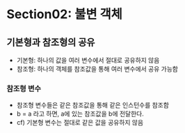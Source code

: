 # Section02: 불변 객체

## 기본형과 참조형의 공유
* 기본형: 하나의 값을 여러 변수에서 절대로 공유하지 않음
* 참조형: 하나의 객체를 참조값을 통해 여러 변수에서 공유 가능함

### 참조형 변수
* 참조형 변수들은 같은 참조값을 통해 같은 인스턴수를 참조함
* b = a 라고 하면, a에 있는 참조값을 b에 전달한다.
* cf) 기본형 변수는 절대로 같은 값을 공유하지 않음

